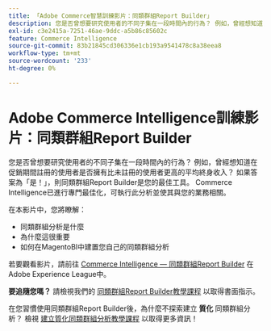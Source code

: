 ```yaml
---
title: 「Adobe Commerce智慧訓練影片：同類群組Report Builder」
description: 您是否曾想要研究使用者的不同子集在一段時間內的行為？ 例如，曾經想知道在促銷期間註冊的使用者是否擁有比未註冊的使用者更高的平均終身收入？ 如果答案為「是！」，則同類群組Report Builder是您的最佳工具。 Commerce Intelligence已進行專門最佳化，可執行此分析並使其與您的業務相關。
exl-id: c3e2415a-7251-46ae-9ddc-a5b86c85602c
feature: Commerce Intelligence
source-git-commit: 83b21845cd306336e1cb193a9541478c8a38eea8
workflow-type: tm+mt
source-wordcount: '233'
ht-degree: 0%

---
```


# Adobe Commerce Intelligence訓練影片：同類群組Report Builder

您是否曾想要研究使用者的不同子集在一段時間內的行為？ 例如，曾經想知道在促銷期間註冊的使用者是否擁有比未註冊的使用者更高的平均終身收入？ 如果答案為「是！」，則同類群組Report Builder是您的最佳工具。 Commerce Intelligence已進行專門最佳化，可執行此分析並使其與您的業務相關。

在本影片中，您將瞭解：

* 同類群組分析是什麼
* 為什麼這很重要
* 如何在MagentoBI中建置您自己的同類群組分析

若要觀看影片，請前往 [Commerce Intelligence — 同類群組Report Builder](/docs/commerce-learn/tutorials/business-intelligence/cohort-report-builder.html) 在Adobe Experience League中。

**要追隨您嗎？** 請檢視我們的 [同類群組Report Builder教學課程](/docs/commerce-business-intelligence/mbi/analyze/sql/cohort-rpt-bldr.html) 以取得書面指示。

在您習慣使用同類群組Report Builder後，為什麼不探索建立 **質化** 同類群組分析？ 檢視 [建立質化同類群組分析教學課程](/docs/commerce-business-intelligence/mbi/analyze/sql/create-qual-cohort-analysis.html?lang=en) 以取得更多資訊！
